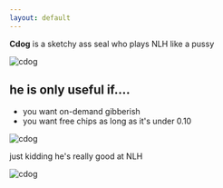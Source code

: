 ```yaml
---
layout: default
---
```


**Cdog** is a sketchy ass seal who plays NLH like a pussy 

![cdog](http://i.imgur.com/pl2sulk.png)

## he is only useful if....

* you want on-demand gibberish
* you want free chips as long as it's under 0.10  


![cdog](https://cdn.wallpapersafari.com/2/11/MHTnfN.jpg)



just kidding he's really good at NLH

![cdog](http://www.antifraudnews.com/wp-content/uploads/2013/04/scammer.jpg)


